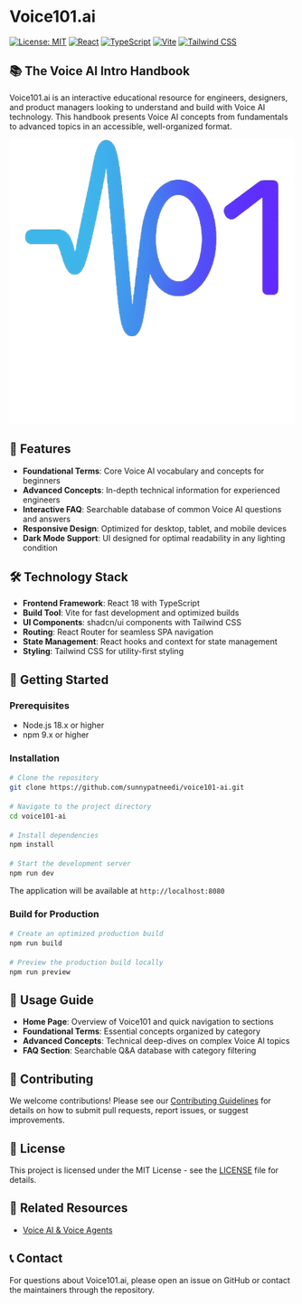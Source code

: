 
# Voice101.ai

[![License: MIT](https://img.shields.io/badge/License-MIT-blue.svg)](https://opensource.org/licenses/MIT)
[![React](https://img.shields.io/badge/React-18.3.1-61DAFB?logo=react)](https://reactjs.org/)
[![TypeScript](https://img.shields.io/badge/TypeScript-5.5.3-3178C6?logo=typescript)](https://www.typescriptlang.org/)
[![Vite](https://img.shields.io/badge/Vite-5.4.1-646CFF?logo=vite)](https://vitejs.dev/)
[![Tailwind CSS](https://img.shields.io/badge/Tailwind-3.4.11-38B2AC?logo=tailwindcss)](https://tailwindcss.com/)

## 📚 The Voice AI Intro Handbook

Voice101.ai is an interactive educational resource for engineers, designers, and product managers looking to understand and build with Voice AI technology. This handbook presents Voice AI concepts from fundamentals to advanced topics in an accessible, well-organized format.

![Voice101 App Screenshot](/public/assets/images/logo.png)

## 🌟 Features

- **Foundational Terms**: Core Voice AI vocabulary and concepts for beginners
- **Advanced Concepts**: In-depth technical information for experienced engineers
- **Interactive FAQ**: Searchable database of common Voice AI questions and answers
- **Responsive Design**: Optimized for desktop, tablet, and mobile devices
- **Dark Mode Support**: UI designed for optimal readability in any lighting condition

## 🛠️ Technology Stack

- **Frontend Framework**: React 18 with TypeScript
- **Build Tool**: Vite for fast development and optimized builds
- **UI Components**: shadcn/ui components with Tailwind CSS
- **Routing**: React Router for seamless SPA navigation
- **State Management**: React hooks and context for state management
- **Styling**: Tailwind CSS for utility-first styling

## 🚀 Getting Started

### Prerequisites

- Node.js 18.x or higher
- npm 9.x or higher

### Installation

```bash
# Clone the repository
git clone https://github.com/sunnypatneedi/voice101-ai.git

# Navigate to the project directory
cd voice101-ai

# Install dependencies
npm install

# Start the development server
npm run dev
```

The application will be available at `http://localhost:8080`

### Build for Production

```bash
# Create an optimized production build
npm run build

# Preview the production build locally
npm run preview
```

## 📖 Usage Guide

- **Home Page**: Overview of Voice101 and quick navigation to sections
- **Foundational Terms**: Essential concepts organized by category
- **Advanced Concepts**: Technical deep-dives on complex Voice AI topics
- **FAQ Section**: Searchable Q&A database with category filtering

## 🤝 Contributing

We welcome contributions! Please see our [Contributing Guidelines](./CONTRIBUTING.md) for details on how to submit pull requests, report issues, or suggest improvements.

## 📄 License

This project is licensed under the MIT License - see the [LICENSE](./LICENSE) file for details.

## 🔗 Related Resources

- [Voice AI & Voice Agents](https://voiceaiandvoiceagents.com/)

## 📞 Contact

For questions about Voice101.ai, please open an issue on GitHub or contact the maintainers through the repository.
